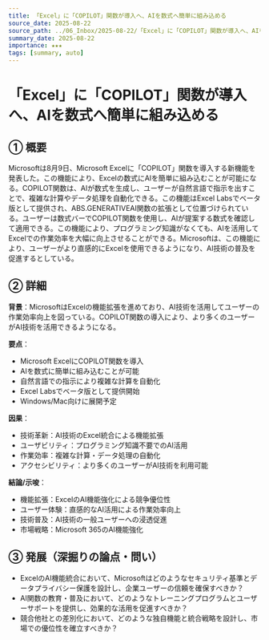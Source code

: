 ```yaml
---
title: 「Excel」に「COPILOT」関数が導入へ、AIを数式へ簡単に組み込める
source_date: 2025-08-22
source_path: ../06_Inbox/2025-08-22/「Excel」に「COPILOT」関数が導入へ、AIを数式へ簡単に組み込める／WindowsMac向けベータ版で展開開始.md
summary_date: 2025-08-22
importance: ★★★
tags: [summary, auto]
---
```


# 「Excel」に「COPILOT」関数が導入へ、AIを数式へ簡単に組み込める

## ① 概要

Microsoftは8月9日、Microsoft Excelに「COPILOT」関数を導入する新機能を発表した。この機能により、Excelの数式にAIを簡単に組み込むことが可能になる。COPILOT関数は、AIが数式を生成し、ユーザーが自然言語で指示を出すことで、複雑な計算やデータ処理を自動化できる。この機能はExcel Labsでベータ版として提供され、ABS.GENERATIVEAI関数の拡張として位置づけられている。ユーザーは数式バーでCOPILOT関数を使用し、AIが提案する数式を確認して適用できる。この機能により、プログラミング知識がなくても、AIを活用してExcelでの作業効率を大幅に向上させることができる。Microsoftは、この機能により、ユーザーがより直感的にExcelを使用できるようになり、AI技術の普及を促進するとしている。

## ② 詳細

**背景**：MicrosoftはExcelの機能拡張を進めており、AI技術を活用してユーザーの作業効率向上を図っている。COPILOT関数の導入により、より多くのユーザーがAI技術を活用できるようになる。

**要点**：
- Microsoft ExcelにCOPILOT関数を導入
- AIを数式に簡単に組み込むことが可能
- 自然言語での指示により複雑な計算を自動化
- Excel Labsでベータ版として提供開始
- Windows/Mac向けに展開予定

**因果**：
- 技術革新：AI技術のExcel統合による機能拡張
- ユーザビリティ：プログラミング知識不要でのAI活用
- 作業効率：複雑な計算・データ処理の自動化
- アクセシビリティ：より多くのユーザーがAI技術を利用可能

**結論/示唆**：
- 機能拡張：ExcelのAI機能強化による競争優位性
- ユーザー体験：直感的なAI活用による作業効率向上
- 技術普及：AI技術の一般ユーザーへの浸透促進
- 市場戦略：Microsoft 365のAI機能強化

## ③ 発展（深掘りの論点・問い）

- ExcelのAI機能統合において、Microsoftはどのようなセキュリティ基準とデータプライバシー保護を設計し、企業ユーザーの信頼を確保すべきか？
- AI関数の教育・普及において、どのようなトレーニングプログラムとユーザーサポートを提供し、効果的な活用を促進すべきか？
- 競合他社との差別化において、どのような独自機能と統合戦略を設計し、市場での優位性を確立すべきか？
